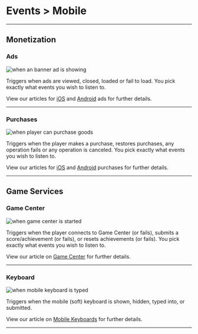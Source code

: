 # Events > Mobile

***

## Monetization

### <a name="event-mobile-ads"></a> Ads

![when an banner ad is showing](https://static.stencyl.com/pedia2/block-images/events/mobile/event-mobile-ads.png)

Triggers when ads are viewed, closed, loaded or fail to load. You pick exactly what events you wish to listen to.

View our articles for [iOS](https://www.stencyl.com/help/view/iads/) and [Android](https://www.stencyl.com/help/view/android-ads/) ads for further details.

***

### <a name="event-mobile-purchases"></a> Purchases

![when player can purchase goods](https://static.stencyl.com/pedia2/block-images/events/mobile/event-mobile-purchases.png)

Triggers when the player makes a purchase, restores purchases, any operation fails or any operation is canceled. You pick exactly what events you wish to listen to.

View our articles for [iOS](https://www.stencyl.com/help/view/ios-in-app-purchases/) and [Android](https://www.stencyl.com/help/view/android-in-app-purchases/) purchases for further details.

***

## Game Services

### <a name="event-mobile-gamecenter"></a> Game Center

![when game center is started](https://static.stencyl.com/pedia2/block-images/events/mobile/event-mobile-gamecenter.png)

Triggers when the player connects to Game Center (or fails), submits a score/achievement (or fails), or resets achievements (or fails). You pick exactly what events you wish to listen to.

View our article on [Game Center](https://www.stencyl.com/help/view/ios-game-center/) for further details.

***

### <a name="event-mobile-keyboard"></a> Keyboard

![when mobile keyboard is typed](https://static.stencyl.com/pedia2/block-images/events/mobile/event-mobile-keyboard.png)

Triggers when the mobile (soft) keyboard is shown, hidden, typed into, or submitted.

View our article on [Mobile Keyboards](https://www.stencyl.com/help/view/mobile-features/) for further details.

***
